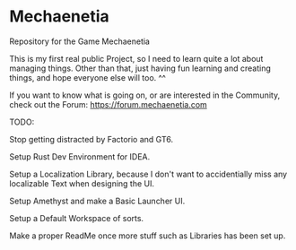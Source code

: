 # Mechaenetia
Repository for the Game Mechaenetia

This is my first real public Project, so I need to learn quite a lot about managing things.
Other than that, just having fun learning and creating things, and hope everyone else will too. ^^

If you want to know what is going on, or are interested in the Community, check out the Forum:
https://forum.mechaenetia.com


TODO:

Stop getting distracted by Factorio and GT6.

Setup Rust Dev Environment for IDEA.

Setup a Localization Library, because I don't want to accidentially miss any localizable Text when designing the UI.

Setup Amethyst and make a Basic Launcher UI.

Setup a Default Workspace of sorts.

Make a proper ReadMe once more stuff such as Libraries has been set up.
